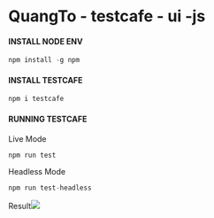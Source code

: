 # QuangTo - testcafe - ui -js

#### INSTALL NODE ENV

```Javascript
npm install -g npm
```

#### INSTALL TESTCAFE

```Javascript
npm i testcafe
```

#### RUNNING TESTCAFE

Live Mode

```Javascript
npm run test

```

Headless Mode

```Javascript
npm run test-headless

```

Result<img src="sample_report.png" />
